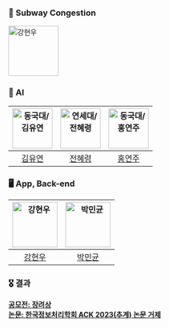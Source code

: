### 🚎 Subway Congestion 
<img src="https://avatars.githubusercontent.com/u/137379087?s=200&v=4" width=100px alt="강현우"/>

### 🤖 AI 
| <img src="https://avatars.githubusercontent.com/u/71203852?v=4" width=80px alt="동국대/김유연"/>  |  <img src="https://avatars.githubusercontent.com/u/61443621?v=4" width=80px alt="연세대/전혜령"/>  | <img src="https://avatars.githubusercontent.com/u/94609651?v=4"  width=80px alt="동국대/홍연주"/>  | 
| :-----: | :-----: | :-----: |
| [김유연](https://github.com/Yuyeon-Kim) | [전혜령](https://github.com/Jeonhyeryung)  |  [홍연주](https://github.com/lightorange0v0)  | 

### 🖥️ App, Back-end 
| <img src="https://avatars.githubusercontent.com/u/23547185?v=4" width=90px alt="강현우"/>  | <img src="https://avatars.githubusercontent.com/u/86116666?v=4" width=90px alt="박민균"/>  |  
| :-----: | :-----: |
| [강현우](https://github.com/khwoowoo) | [박민균](https://github.com/parkmingyun99)  |

### 🎖️ 결과
[**공모전: 장려상**](https://www.youtube.com/watch?v=b8YuTw5yQ78) <br>
[**논문: 한국정보처리학회 ACK 2023(추계) 논문 거제**](https://kiss.kstudy.com/Detail/Ar?key=4059504)

